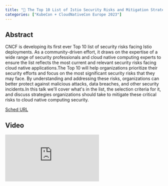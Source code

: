 ```yaml
---
title: "🦝 The Top 10 List of Istio Security Risks and Mitigation Strategies - José Carlos Chávez, Tetrate"
categories: ["KubeCon + CloudNativeCon Europe 2023"]
---
```


## Abstract

CNCF is developing its first ever Top 10 list of security risks facing Istio deployments. As a community-driven effort, it draws on the expertise of a wide range of security professionals and cloud native computing experts to ensure the list reflects the most current and relevant security risks facing cloud native applications.The Top 10 will help organizations prioritize their security efforts and focus on the most significant security risks that they may face. By understanding and addressing these risks, organizations can better protect against malicious attacks, data breaches, and other security incidents.In this talk we'll cover what's in the list, the selection criteria for it, and discuss strategies organizations should take to mitigate these critical risks to cloud native computing security.

[Sched URL](https://kccnceu2023.sched.com/event/9f670643f2a6d52527ad2ce23ba0f571)

## Video

<iframe src="https://www.youtube.com/embed/aCCm9VowNSs" frameborder="0" allow="accelerometer; autoplay; encrypted-media; gyroscope; picture-in-picture" allowfullscreen></iframe>
